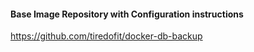 
#### Base Image Repository with Configuration instructions

https://github.com/tiredofit/docker-db-backup